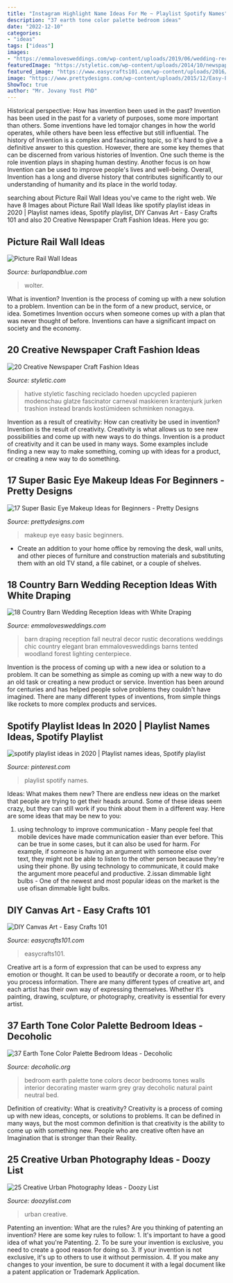 ```yaml
---
title: "Instagram Highlight Name Ideas For Me ~ Playlist Spotify Names"
description: "37 earth tone color palette bedroom ideas"
date: "2022-12-10"
categories:
- "ideas"
tags: ["ideas"]
images:
- "https://emmalovesweddings.com/wp-content/uploads/2019/06/wedding-reception-with-white-draping-in-a-barn.jpg"
featuredImage: "https://styletic.com/wp-content/uploads/2014/10/newspaper-craft-fashion-ideas/6-creative-newspaper-craft-fashion-ideas.jpg"
featured_image: "https://www.easycrafts101.com/wp-content/uploads/2016/02/DSC_0474-2.jpg"
image: "https://www.prettydesigns.com/wp-content/uploads/2015/12/Easy-Eye-Makeup.jpg"
ShowToc: true
author: "Mr. Jovany Yost PhD"
---
```



Historical perspective: How has invention been used in the past?
Invention has been used in the past for a variety of purposes, some more important than others. Some inventions have led tomajor changes in how the world operates, while others have been less effective but still influential. The history of Invention is a complex and fascinating topic, so it's hard to give a definitive answer to this question. However, there are some key themes that can be discerned from various histories of Invention. One such theme is the role invention plays in shaping human destiny. Another focus is on how Invention can be used to improve people's lives and well-being. Overall, Invention has a long and diverse history that contributes significantly to our understanding of humanity and its place in the world today.

	

		
searching about Picture Rail Wall Ideas you've came to the right web. We have 8 Images about Picture Rail Wall Ideas like spotify playlist ideas in 2020 | Playlist names ideas, Spotify playlist, DIY Canvas Art - Easy Crafts 101 and also 20 Creative Newspaper Craft Fashion Ideas. Here you go:
		
    
## Picture Rail Wall Ideas

<img loading=lazy src="https://burlapandblue.com/wp-content/uploads/2015/12/vignette.jpg" onerror="this.onerror=null;this.src='https://tse2.mm.bing.net/th?id=OIP.2h5spmN9SzURnPswCYXAOADMEy&amp;pid=15.1';" alt="Picture Rail Wall Ideas">

_Source: burlapandblue.com_

>wolter. 

	

What is invention?
Invention is the process of coming up with a new solution to a problem. Invention can be in the form of a new product, service, or idea. Sometimes Invention occurs when someone comes up with a plan that was never thought of before. Inventions can have a significant impact on society and the economy.

    
## 20 Creative Newspaper Craft Fashion Ideas

<img loading=lazy src="https://styletic.com/wp-content/uploads/2014/10/newspaper-craft-fashion-ideas/6-creative-newspaper-craft-fashion-ideas.jpg" onerror="this.onerror=null;this.src='https://tse3.mm.bing.net/th?id=OIP.puN1sfQ-oYajQ4_Fnp4ZNgHaMK&amp;pid=15.1';" alt="20 Creative Newspaper Craft Fashion Ideas">

_Source: styletic.com_

>hative styletic fasching reciclado hoeden upcycled papieren modenschau glatze fascinator carneval maskieren krantenjurk jurken trashion instead brands kostümideen schminken nonagaya. 

	

Invention as a result of creativity: How can creativity be used in invention?
Invention is the result of creativity. Creativity is what allows us to see new possibilities and come up with new ways to do things. Invention is a product of creativity and it can be used in many ways. Some examples include finding a new way to make something, coming up with ideas for a product, or creating a new way to do something.

    
## 17 Super Basic Eye Makeup Ideas For Beginners - Pretty Designs

<img loading=lazy src="https://www.prettydesigns.com/wp-content/uploads/2015/12/Easy-Eye-Makeup.jpg" onerror="this.onerror=null;this.src='https://tse1.mm.bing.net/th?id=OIP.5B4oTOC8THOhVAB4r4gAFQHaLH&amp;pid=15.1';" alt="17 Super Basic Eye Makeup Ideas for Beginners - Pretty Designs">

_Source: prettydesigns.com_

>makeup eye easy basic beginners. 

	

- Create an addition to your home office by removing the desk, wall units, and other pieces of furniture and construction materials and substituting them with an old TV stand, a file cabinet, or a couple of shelves.

    
## 18 Country Barn Wedding Reception Ideas With White Draping

<img loading=lazy src="https://emmalovesweddings.com/wp-content/uploads/2019/06/wedding-reception-with-white-draping-in-a-barn.jpg" onerror="this.onerror=null;this.src='https://tse4.mm.bing.net/th?id=OIP.XzmbfSCqKa_D0Kz7KmxQYgHaMH&amp;pid=15.1';" alt="18 Country Barn Wedding Reception Ideas with White Draping">

_Source: emmalovesweddings.com_

>barn draping reception fall neutral decor rustic decorations weddings chic country elegant bran emmalovesweddings barns tented woodland forest lighting centerpiece. 

	

Invention is the process of coming up with a new idea or solution to a problem. It can be something as simple as coming up with a new way to do an old task or creating a new product or service. Invention has been around for centuries and has helped people solve problems they couldn't have imagined. There are many different types of inventions, from simple things like rockets to more complex products and services.

    
## Spotify Playlist Ideas In 2020 | Playlist Names Ideas, Spotify Playlist

<img loading=lazy src="https://i.pinimg.com/736x/e4/4c/99/e44c993be6b0b920372e238a56f20531.jpg" onerror="this.onerror=null;this.src='https://tse4.mm.bing.net/th?id=OIP.NcxeZsu9NBVC0Mu5b1k_SQHaOt&amp;pid=15.1';" alt="spotify playlist ideas in 2020 | Playlist names ideas, Spotify playlist">

_Source: pinterest.com_

>playlist spotify names. 

	

Ideas: What makes them new?
There are endless new ideas on the market that people are trying to get their heads around. Some of these ideas seem crazy, but they can still work if you think about them in a different way. Here are some ideas that may be new to you: 
1. using technology to improve communication - Many people feel that mobile devices have made communication easier than ever before. This can be true in some cases, but it can also be used for harm. For example, if someone is having an argument with someone else over text, they might not be able to listen to the other person because they're using their phone. By using technology to communicate, it could make the argument more peaceful and productive. 
2.issan dimmable light bulbs - One of the newest and most popular ideas on the market is the use ofisan dimmable light bulbs.

    
## DIY Canvas Art - Easy Crafts 101

<img loading=lazy src="https://www.easycrafts101.com/wp-content/uploads/2016/02/DSC_0474-2.jpg" onerror="this.onerror=null;this.src='https://tse4.mm.bing.net/th?id=OIP.46etHgD4Y1xFl_TVdLUxawHaNO&amp;pid=15.1';" alt="DIY Canvas Art - Easy Crafts 101">

_Source: easycrafts101.com_

>easycrafts101. 

	

Creative art is a form of expression that can be used to express any emotion or thought. It can be used to beautify or decorate a room, or to help you process information. There are many different types of creative art, and each artist has their own way of expressing themselves. Whether it’s painting, drawing, sculpture, or photography, creativity is essential for every artist.

    
## 37 Earth Tone Color Palette Bedroom Ideas - Decoholic

<img loading=lazy src="http://decoholic.org/wp-content/uploads/2015/08/earth-tones-warm-colors-bedroom-25.jpg" onerror="this.onerror=null;this.src='https://tse4.mm.bing.net/th?id=OIP.PEKnJoftY6S9ODcCBlT_SwHaKP&amp;pid=15.1';" alt="37 Earth Tone Color Palette Bedroom Ideas - Decoholic">

_Source: decoholic.org_

>bedroom earth palette tone colors decor bedrooms tones walls interior decorating master warm grey gray decoholic natural paint neutral bed. 

	

Definition of creativity: What is creativity?
Creativity is a process of coming up with new ideas, concepts, or solutions to problems. It can be defined in many ways, but the most common definition is that creativity is the ability to come up with something new. People who are creative often have an Imagination that is stronger than their Reality.

    
## 25 Creative Urban Photography Ideas - Doozy List

<img loading=lazy src="https://www.doozylist.com/wp-content/uploads/2017/08/Creative-Urban-Photography-Ideas-7.jpg" onerror="this.onerror=null;this.src='https://tse4.mm.bing.net/th?id=OIP.QOEye1wyRfIwXtxfeVA3IQHaLK&amp;pid=15.1';" alt="25 Creative Urban Photography Ideas - Doozy List">

_Source: doozylist.com_

>urban creative. 

	

Patenting an invention: What are the rules?
Are you thinking of patenting an invention? Here are some key rules to follow: 1. It's important to have a good idea of what you're Patenting. 
2. To be sure your invention is exclusive, you need to create a good reason for doing so. 
3. If your invention is not exclusive, it's up to others to use it without permission. 4. If you make any changes to your invention, be sure to document it with a legal document like a patent application or Trademark Application. 
